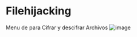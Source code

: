 # Filehijacking
Menu de para Cifrar y descifrar Archivos
![image](https://media.discordapp.net/attachments/1250892830017065031/1276732985286197268/imagen.png?ex=66ca99c0&is=66c94840&hm=cd14862e53bb163f08c26fdbc5add95086c5bda88d98edd4b484e90d3523e1c9&=&format=webp&quality=lossless&width=681&height=357)
